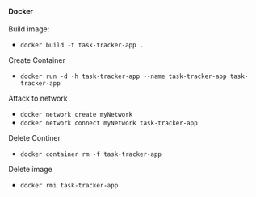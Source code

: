 #### Docker ####

Build image:

* `docker build -t task-tracker-app .`

Create Container

* `docker run -d -h task-tracker-app --name task-tracker-app task-tracker-app`

Attack to network

* `docker network create myNetwork`
* `docker network connect myNetwork task-tracker-app`

Delete Continer

* `docker container rm -f task-tracker-app`

Delete image

* `docker rmi task-tracker-app`
